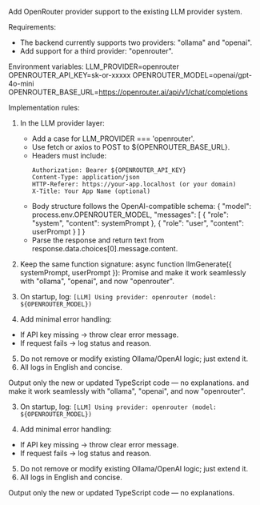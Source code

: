 Add OpenRouter provider support to the existing LLM provider system.

Requirements:
- The backend currently supports two providers: "ollama" and "openai".
- Add support for a third provider: "openrouter".

Environment variables:
  LLM_PROVIDER=openrouter
  OPENROUTER_API_KEY=sk-or-xxxxx
  OPENROUTER_MODEL=openai/gpt-4o-mini
  OPENROUTER_BASE_URL=https://openrouter.ai/api/v1/chat/completions

Implementation rules:
1. In the LLM provider layer:
   - Add a case for LLM_PROVIDER === 'openrouter'.
   - Use fetch or axios to POST to ${OPENROUTER_BASE_URL}.
   - Headers must include:
     ```
     Authorization: Bearer ${OPENROUTER_API_KEY}
     Content-Type: application/json
     HTTP-Referer: https://your-app.localhost (or your domain)
     X-Title: Your App Name (optional)
     ```
   - Body structure follows the OpenAI-compatible schema:
     {
       "model": process.env.OPENROUTER_MODEL,
       "messages": [
         { "role": "system", "content": systemPrompt },
         { "role": "user", "content": userPrompt }
       ]
     }
   - Parse the response and return text from response.data.choices[0].message.content.

2. Keep the same function signature:
async function llmGenerate({ systemPrompt, userPrompt }): Promise<string>
and make it work seamlessly with "ollama", "openai", and now "openrouter".

3. On startup, log:
`[LLM] Using provider: openrouter (model: ${OPENROUTER_MODEL})`

4. Add minimal error handling:
- If API key missing → throw clear error message.
- If request fails → log status and reason.

5. Do not remove or modify existing Ollama/OpenAI logic; just extend it.
6. All logs in English and concise.

Output only the new or updated TypeScript code — no explanations.
and make it work seamlessly with "ollama", "openai", and now "openrouter".

3. On startup, log:
`[LLM] Using provider: openrouter (model: ${OPENROUTER_MODEL})`

4. Add minimal error handling:
- If API key missing → throw clear error message.
- If request fails → log status and reason.

5. Do not remove or modify existing Ollama/OpenAI logic; just extend it.
6. All logs in English and concise.

Output only the new or updated TypeScript code — no explanations.

